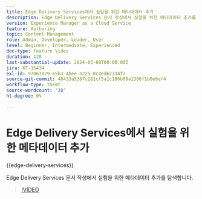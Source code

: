 ```yaml
---
title: Edge Delivery Services에서 실험을 위한 메타데이터 추가
description: Edge Delivery Services 문서 작성에서 실험을 위한 메타데이터 추가를 탐색합니다.
version: Experience Manager as a Cloud Service
feature: Authoring
topic: Content Management
role: Admin, Developer, Leader, User
level: Beginner, Intermediate, Experienced
doc-type: Feature Video
duration: 128
last-substantial-update: 2024-05-08T00:00:00Z
jira: KT-15434
exl-id: 97067829-65b3-4bee-a225-0c4ed67334f7
source-git-commit: 48433a5367c281cf5a1c106b08a1306f1b0e8ef4
workflow-type: tm+mt
source-wordcount: '38'
ht-degree: 0%

---
```


# Edge Delivery Services에서 실험을 위한 메타데이터 추가

{{edge-delivery-services}}

Edge Delivery Services 문서 작성에서 실험을 위한 메타데이터 추가를 탐색합니다.

>[!VIDEO](https://video.tv.adobe.com/v/3428796/?learn=on)
